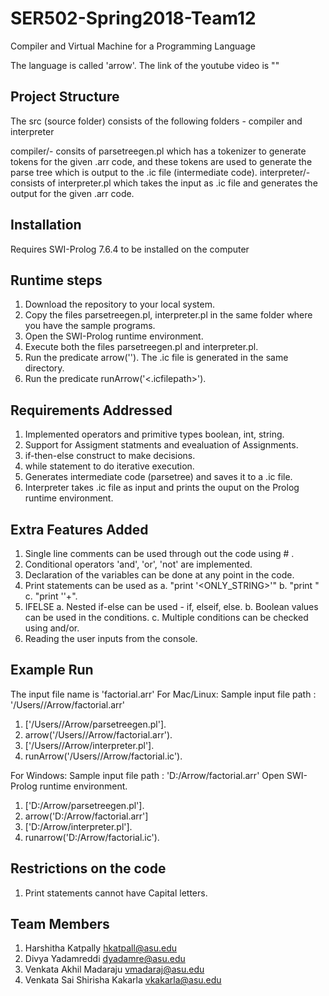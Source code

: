 # SER502-Spring2018-Team12
Compiler and Virtual Machine for a Programming Language

The language is called 'arrow'. The link of the youtube video is ""

Project Structure
-----------------
The src (source folder) consists of the following folders - compiler and interpreter

compiler/-      consits of parsetreegen.pl which has a tokenizer to generate tokens for the given .arr code,
		            and these tokens are used to generate the parse tree which is output to the .ic file (intermediate code).
interpreter/-   consists of interpreter.pl which takes the input as .ic file and generates the output for the given .arr code.

Installation
--------------
Requires SWI-Prolog 7.6.4 to be installed on the computer

Runtime steps
----------------
1. Download the repository to your local system.
2. Copy the files parsetreegen.pl, interpreter.pl in the same folder where you have the sample programs.
3. Open the SWI-Prolog runtime environment.
4. Execute both the files parsetreegen.pl and interpreter.pl.
5. Run the predicate arrow('<inputfilepath>'). The .ic file is generated in the same directory.
6. Run the predicate runArrow('<.icfilepath>').

Requirements Addressed
------------------------
1. Implemented operators and primitive types boolean, int, string.
2. Support for Assigment statments and evealuation of Assignments.
3. if-then-else construct to make decisions.
4. while statement to do iterative execution.
5. Generates intermediate code (parsetree) and saves it to a .ic file.
4. Interpreter takes .ic file as input and prints the ouput on the Prolog runtime environment.

Extra Features Added
---------------------
1. Single line comments can be used through out the code using # .
2. Conditional operators 'and', 'or', 'not' are implemented.
3. Declaration of the variables can be done at any point in the code.
4. Print statements can be used as 
	a. "print '<ONLY_STRING>'" 
	b. "print <IDENTIFIER>" 
	c. "print '<STRING>'+<IDENTIFIER>".
5. IFELSE
	a. Nested if-else can be used - if, elseif, else.
	b. Boolean values can be used in the conditions.
	c. Multiple conditions can be checked using and/or.
6. Reading the user inputs from the console.
 

Example Run
-------------
The input file name is 'factorial.arr' 
For Mac/Linux:
Sample input file path : '/Users/<USERNAME>/Arrow/factorial.arr'
1. ['/Users/<USERNAME>/Arrow/parsetreegen.pl'].
2. arrow('/Users/<USERNAME>/Arrow/factorial.arr').
3. ['/Users/<USERNAME>/Arrow/interpreter.pl'].
4. runArrow('/Users/<USERNAME>/Arrow/factorial.ic').

For Windows:
Sample input file path : 'D:/Arrow/factorial.arr'
Open SWI-Prolog runtime environment.
1. ['D:/Arrow/parsetreegen.pl'].
2. arrow('D:/Arrow/factorial.arr']  
3. ['D:/Arrow/interpreter.pl'].
4. runarrow('D:/Arrow/factorial.ic').

Restrictions on the code
--------------------------
1. Print statements cannot have Capital letters.

Team Members
-------------
1. Harshitha Katpally 				    hkatpall@asu.edu
2. Divya Yadamreddi 				      dyadamre@asu.edu
3. Venkata Akhil Madaraju 			  vmadaraj@asu.edu
4. Venkata Sai Shirisha Kakarla 	vkakarla@asu.edu 

